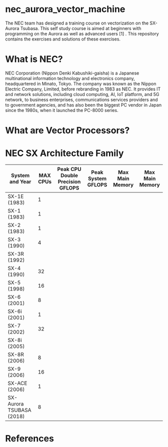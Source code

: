 # nec_aurora_vector_machine

The NEC team has designed a training course on vectorization on the SX-Aurora Tsubasa. This self study course is aimed at beginners with programming on the Aurora as well as advanced users [1] . This repository contains the exercises and solutions of these exercises.

# What is NEC?
NEC Corporation (Nippon Denki Kabushiki-gaisha) is a Japanese multinational information technology and electronics company, headquartered in Minato, Tokyo.  The company was known as the Nippon Electric Company, Limited, before rebranding in 1983 as NEC. It provides IT and network solutions, including cloud computing, AI, IoT platform, and 5G network, to business enterprises, communications services providers and to government agencies, and has also been the biggest PC vendor in Japan since the 1980s, when it launched the PC-8000 series.

# What are Vector Processors?


# NEC SX Architecture Family
| System and Year            | MAX CPUs      | Peak CPU Double Precision GFLOPS   | Peak System GFLOPS |  Max Main Memory | Max Main Memory |  
| -------------------------- | ------------- |----------------------------------- | ------------------ | ---------------- |---------------- |
| SX-1E (1983)               |  1            |                        |                    |                  |                 | 
| SX-1  (1983)               |  1            |                        |                    |                  |                 |
| SX-2  (1983)               |  1            |                        |                    |                  |                 |
| SX-3  (1990)               |  4            |                        |                    |                  |                 |
| SX-3R  (1992)              |               |                        |                    |                  |                 |
| SX-4  (1990)               |  32           |                        |                    |                  |                 |
| SX-5  (1998)               |  16           |                        |                    |                  |                 |
| SX-6 (2001)                |   8           |                        |                    |                  |                 |
| SX-6i (2001)               |   1           |                        |                    |                  |                 |
| SX-7 (2002)                |   32          |                        |                    |                  |                 |
| SX-8i (2005)               |               |                        |                    |                  |                 |
| SX-8R (2006)               |      8        |                        |                    |                  |                 |
| SX-9 (2006)                |      16       |                        |                    |                  |                 |
| SX-ACE (2006)              |      1        |                        |                    |                  |                 |
| SX-Aurora TSUBASA (2018)   |      8        |                        |                    |                  |                 |


# References
